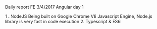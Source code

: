 ﻿Daily report FE 3/4/2017
Angular day 1 

1 . NodeJS
	Being built on Google Chrome V8 Javascript Engine, Node.js library is very fast in code execution
2. Typescript & ES6




